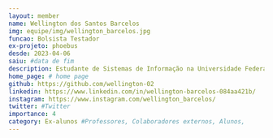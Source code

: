 ```yaml
---
layout: member
name: Wellington dos Santos Barcelos
img: equipe/img/wellington_barcelos.jpg
funcao: Bolsista Testador 
ex-projeto: phoebus 
desde: 2023-04-06
saiu: #data de fim
description: Estudante de Sistemas de Informação na Universidade Federal da Paraíba (UFPB) - Sou do Rio de Janeiro, mas atualmente estou morando em Rio Tinto - PB e me aventurando na área de Teste de Software. 
home_page: # home page
github: https://github.com/wellington-02
linkedin: https://www.linkedin.com/in/wellington-barcelos-084aa421b/
instagram: https://www.instagram.com/wellington_barcelos/
twitter: #Twitter
importance: 4
category: Ex-alunos #Professores, Colaboradores externos, Alunos, 
---
```

